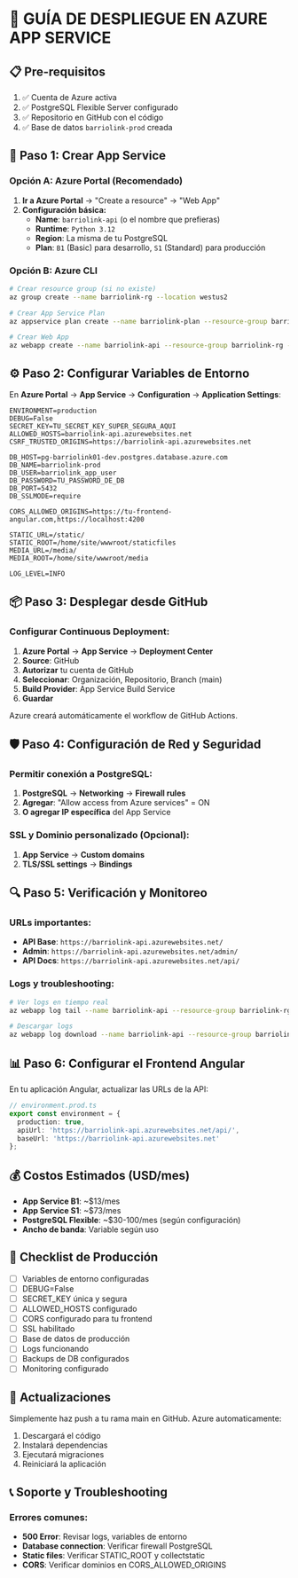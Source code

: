 # 🚀 GUÍA DE DESPLIEGUE EN AZURE APP SERVICE

## 📋 Pre-requisitos

1. ✅ Cuenta de Azure activa
2. ✅ PostgreSQL Flexible Server configurado
3. ✅ Repositorio en GitHub con el código
4. ✅ Base de datos `barriolink-prod` creada

## 🔧 Paso 1: Crear App Service

### Opción A: Azure Portal (Recomendado)
1. **Ir a Azure Portal** → "Create a resource" → "Web App"
2. **Configuración básica:**
   - **Name**: `barriolink-api` (o el nombre que prefieras)
   - **Runtime**: `Python 3.12`
   - **Region**: La misma de tu PostgreSQL
   - **Plan**: `B1` (Basic) para desarrollo, `S1` (Standard) para producción

### Opción B: Azure CLI
```bash
# Crear resource group (si no existe)
az group create --name barriolink-rg --location westus2

# Crear App Service Plan
az appservice plan create --name barriolink-plan --resource-group barriolink-rg --sku B1 --is-linux

# Crear Web App
az webapp create --name barriolink-api --resource-group barriolink-rg --plan barriolink-plan --runtime "PYTHON|3.12"
```

## ⚙️ Paso 2: Configurar Variables de Entorno

En **Azure Portal** → **App Service** → **Configuration** → **Application Settings**:

```
ENVIRONMENT=production
DEBUG=False
SECRET_KEY=TU_SECRET_KEY_SUPER_SEGURA_AQUI
ALLOWED_HOSTS=barriolink-api.azurewebsites.net
CSRF_TRUSTED_ORIGINS=https://barriolink-api.azurewebsites.net

DB_HOST=pg-barriolink01-dev.postgres.database.azure.com
DB_NAME=barriolink-prod
DB_USER=barriolink_app_user
DB_PASSWORD=TU_PASSWORD_DE_DB
DB_PORT=5432
DB_SSLMODE=require

CORS_ALLOWED_ORIGINS=https://tu-frontend-angular.com,https://localhost:4200

STATIC_URL=/static/
STATIC_ROOT=/home/site/wwwroot/staticfiles
MEDIA_URL=/media/
MEDIA_ROOT=/home/site/wwwroot/media

LOG_LEVEL=INFO
```

## 📦 Paso 3: Desplegar desde GitHub

### Configurar Continuous Deployment:
1. **Azure Portal** → **App Service** → **Deployment Center**
2. **Source**: GitHub
3. **Autorizar** tu cuenta de GitHub
4. **Seleccionar**: Organización, Repositorio, Branch (main)
5. **Build Provider**: App Service Build Service
6. **Guardar**

Azure creará automáticamente el workflow de GitHub Actions.

## 🛡️ Paso 4: Configuración de Red y Seguridad

### Permitir conexión a PostgreSQL:
1. **PostgreSQL** → **Networking** → **Firewall rules**
2. **Agregar**: "Allow access from Azure services" = ON
3. **O agregar IP específica** del App Service

### SSL y Dominio personalizado (Opcional):
1. **App Service** → **Custom domains**
2. **TLS/SSL settings** → **Bindings**

## 🔍 Paso 5: Verificación y Monitoreo

### URLs importantes:
- **API Base**: `https://barriolink-api.azurewebsites.net/`
- **Admin**: `https://barriolink-api.azurewebsites.net/admin/`
- **API Docs**: `https://barriolink-api.azurewebsites.net/api/`

### Logs y troubleshooting:
```bash
# Ver logs en tiempo real
az webapp log tail --name barriolink-api --resource-group barriolink-rg

# Descargar logs
az webapp log download --name barriolink-api --resource-group barriolink-rg
```

## 📊 Paso 6: Configurar el Frontend Angular

En tu aplicación Angular, actualizar las URLs de la API:

```typescript
// environment.prod.ts
export const environment = {
  production: true,
  apiUrl: 'https://barriolink-api.azurewebsites.net/api/',
  baseUrl: 'https://barriolink-api.azurewebsites.net'
};
```

## 💰 Costos Estimados (USD/mes)

- **App Service B1**: ~$13/mes
- **App Service S1**: ~$73/mes  
- **PostgreSQL Flexible**: ~$30-100/mes (según configuración)
- **Ancho de banda**: Variable según uso

## 🚨 Checklist de Producción

- [ ] Variables de entorno configuradas
- [ ] DEBUG=False
- [ ] SECRET_KEY única y segura
- [ ] ALLOWED_HOSTS configurado
- [ ] CORS configurado para tu frontend
- [ ] SSL habilitado
- [ ] Base de datos de producción
- [ ] Logs funcionando
- [ ] Backups de DB configurados
- [ ] Monitoring configurado

## 🔄 Actualizaciones

Simplemente haz push a tu rama main en GitHub. Azure automaticamente:
1. Descargará el código
2. Instalará dependencias
3. Ejecutará migraciones
4. Reiniciará la aplicación

## 📞 Soporte y Troubleshooting

### Errores comunes:
- **500 Error**: Revisar logs, variables de entorno
- **Database connection**: Verificar firewall PostgreSQL
- **Static files**: Verificar STATIC_ROOT y collectstatic
- **CORS**: Verificar dominios en CORS_ALLOWED_ORIGINS